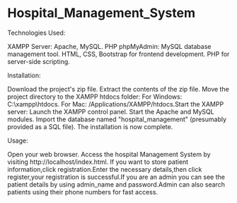 # Hospital_Management_System

Technologies Used:

XAMPP Server: Apache, MySQL. PHP phpMyAdmin: MySQL database management tool. HTML, CSS, Bootstrap for frontend development. PHP for server-side scripting.

Installation:

Download the project's zip file. Extract the contents of the zip file. Move the project directory to the XAMPP htdocs folder: For Windows: C:\xampp\htdocs. For Mac: /Applications/XAMPP/htdocs.Start the XAMPP server: Launch the XAMPP control panel. Start the Apache and MySQL modules. Import the database named "hospital_management" (presumably provided as a SQL file). The installation is now complete.

Usage:

Open your web browser. Access the hospital Management System by visiting http://localhost/index.html. If you want to store patient information,click registration.Enter the necessary details,then click register,your registration is successful.If you are an admin you can see the patient details by using admin_name and password.Admin can also search patients using their phone numbers for fast access.
